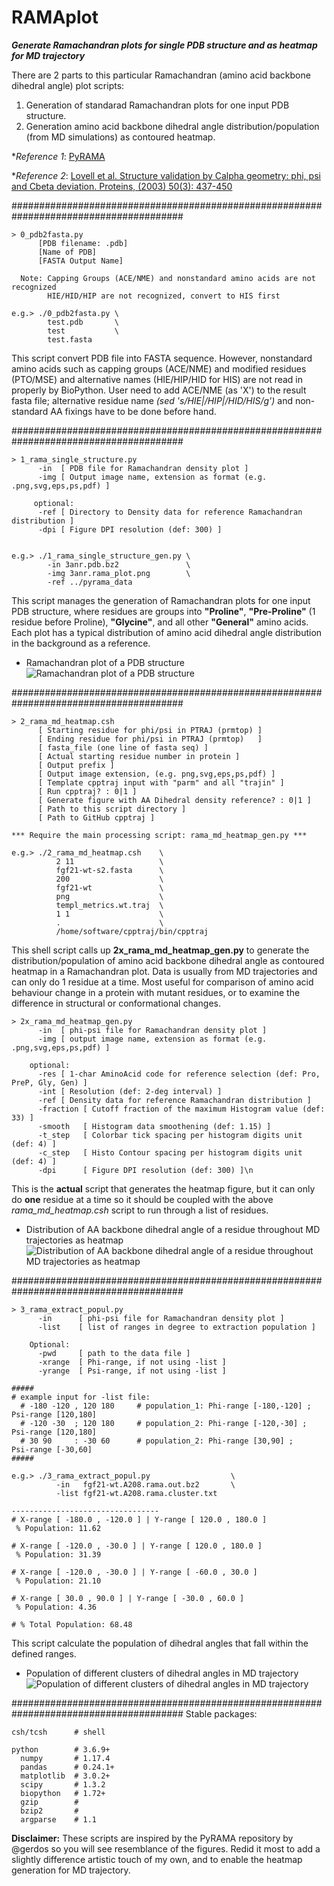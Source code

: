 # RAMAplot
_**Generate Ramachandran plots for single PDB structure and as heatmap for MD trajectory**_

There are 2 parts to this particular Ramachandran (amino acid backbone dihedral angle) plot scripts:
1) Generation of standarad Ramachandran plots for one input PDB structure.
2) Generation amino acid backbone dihedral angle distribution/population (from MD simulations) as contoured heatmap.

*_Reference 1_: [PyRAMA](https://github.com/gerdos/PyRAMA)

*_Reference 2_: [Lovell et al. Structure validation by Calpha geometry: phi, psi and Cbeta deviation. Proteins, (2003) 50(3): 437-450](https://doi.org/10.1002/prot.10286)

#######################################################################################
```
> 0_pdb2fasta.py
      [PDB filename: .pdb]
      [Name of PDB]
      [FASTA Output Name]

  Note: Capping Groups (ACE/NME) and nonstandard amino acids are not recognized
        HIE/HID/HIP are not recognized, convert to HIS first

e.g.> ./0_pdb2fasta.py \
        test.pdb       \
        test           \
        test.fasta
```

This script convert PDB file into FASTA sequence. However, nonstandard amino acids such as capping groups (ACE/NME) and modified residues (PTO/MSE) and alternative names (HIE/HIP/HID for HIS) are not read in properly by BioPython. User need to add ACE/NME (as 'X') to the result fasta file; alternative residue name _(sed 's/HIE|/HIP|/HID/HIS/g')_ and non-standard AA fixings have to be done before hand.

#######################################################################################
```
> 1_rama_single_structure.py
      -in  [ PDB file for Ramachandran density plot ]
      -img [ Output image name, extension as format (e.g. .png,svg,eps,ps,pdf) ]

     optional:
      -ref [ Directory to Density data for reference Ramachandran distribution ]
      -dpi [ Figure DPI resolution (def: 300) ]


e.g.> ./1_rama_single_structure_gen.py \
        -in 3anr.pdb.bz2               \
        -img 3anr.rama_plot.png        \
        -ref ../pyrama_data
```

This script manages the generation of Ramachandran plots for one input PDB structure, where residues are groups into **"Proline"**, **"Pre-Proline"** (1 residue before Proline), **"Glycine"**, and all other **"General"** amino acids. Each plot has a typical distribution of amino acid dihedral angle distribution in the background as a reference.

- Ramachandran plot of a PDB structure
![Ramachandran plot of a PDB structure](https://github.com/mungpeter/RAMAplot/blob/master/Examples/1_single_struct/3anr.rama_plot.png)

#######################################################################################

```
> 2_rama_md_heatmap.csh
      [ Starting residue for phi/psi in PTRAJ (prmtop) ]
      [ Ending residue for phi/psi in PTRAJ (prmtop)   ]
      [ fasta_file (one line of fasta seq) ]
      [ Actual starting residue number in protein ]
      [ Output prefix ]
      [ Output image extension, (e.g. png,svg,eps,ps,pdf) ]
      [ Template cpptraj input with "parm" and all "trajin" ]
      [ Run cpptraj? : 0|1 ]
      [ Generate figure with AA Dihedral density reference? : 0|1 ]
      [ Path to this script directory ]
      [ Path to GitHub cpptraj ]

*** Require the main processing script: rama_md_heatmap_gen.py ***

e.g.> ./2_rama_md_heatmap.csh    \
          2 11                   \
          fgf21-wt-s2.fasta      \
          200                    \
          fgf21-wt               \
          png                    \
          templ_metrics.wt.traj  \
          1 1                    \
          .                      \
          /home/software/cpptraj/bin/cpptraj
```
This shell script calls up **2x_rama_md_heatmap_gen.py** to generate the distribution/population of amino acid backbone dihedral angle as contoured heatmap in a Ramachandran plot. Data is usually from MD trajectories and can only do 1 residue at a time. Most useful for comparison of amino acid behaviour change in a protein with mutant residues, or to examine the difference in structural or conformational changes.

```
> 2x_rama_md_heatmap_gen.py
      -in  [ phi-psi file for Ramachandran density plot ]
      -img [ output image name, extension as format (e.g. .png,svg,eps,ps,pdf) ]
      
    optional:
      -res [ 1-char AminoAcid code for reference selection (def: Pro, PreP, Gly, Gen) ]
      -int [ Resolution (def: 2-deg interval) ]
      -ref [ Density data for reference Ramachandran distribution ]
      -fraction [ Cutoff fraction of the maximum Histogram value (def: 33) ]
      -smooth   [ Histogram data smoothening (def: 1.15) ]
      -t_step   [ Colorbar tick spacing per histogram digits unit (def: 4) ]
      -c_step   [ Histo Contour spacing per histogram digits unit (def: 4) ]
      -dpi      [ Figure DPI resolution (def: 300) ]\n
```
This is the **actual** script that generates the heatmap figure, but it can only do **one** residue at a time so it should be coupled with the above _rama_md_heatmap.csh_ script to run through a list of residues.

- Distribution of AA backbone dihedral angle of a residue throughout MD trajectories as heatmap
![Distribution of AA backbone dihedral angle of a residue throughout MD trajectories as heatmap](https://github.com/mungpeter/RAMAplot/blob/master/Examples/2_md_heatmap/fgf21-wt.P205.rama_histo.png)

#######################################################################################
```
> 3_rama_extract_popul.py
      -in      [ phi-psi file for Ramachandran density plot ]
      -list    [ list of ranges in degree to extraction population ]
      
    Optional:
      -pwd     [ path to the data file ]
      -xrange  [ Phi-range, if not using -list ]
      -yrange  [ Psi-range, if not using -list ]

#####
# example input for -list file: 
  # -180 -120 , 120 180     # population_1: Phi-range [-180,-120] ; Psi-range [120,180]
  # -120 -30  ; 120 180     # population_2: Phi-range [-120,-30] ;  Psi-range [120,180]
  # 30 90     : -30 60      # population_2: Phi-range [30,90] ;     Psi-range [-30,60]
#####  

e.g.> ./3_rama_extract_popul.py                  \
          -in   fgf21-wt.A208.rama.out.bz2       \
          -list fgf21-wt.A208.rama.cluster.txt
          
---------------------------------
# X-range [ -180.0 , -120.0 ] | Y-range [ 120.0 , 180.0 ]
 % Population: 11.62

# X-range [ -120.0 , -30.0 ] | Y-range [ 120.0 , 180.0 ]
 % Population: 31.39

# X-range [ -120.0 , -30.0 ] | Y-range [ -60.0 , 30.0 ]
 % Population: 21.10

# X-range [ 30.0 , 90.0 ] | Y-range [ -30.0 , 60.0 ]
 % Population: 4.36

# % Total Population: 68.48

```
This script calculate the population of dihedral angles that fall within the defined ranges. 

- Population of different clusters of dihedral angles in MD trajectory
![Population of different clusters of dihedral angles in MD trajectory](https://github.com/mungpeter/RAMAplot/blob/master/Examples/3_extract_popul/fgf21-wt.A208.rama_histo.popul.png)


#######################################################################################
Stable packages:
```
csh/tcsh      # shell

python        # 3.6.9+
  numpy       # 1.17.4
  pandas      # 0.24.1+
  matplotlib  # 3.0.2+
  scipy       # 1.3.2
  biopython   # 1.72+
  gzip        #
  bzip2       #
  argparse    # 1.1
```

**Disclaimer:** These scripts are inspired by the PyRAMA repository by @gerdos so you will see resemblance of the figures. Redid it most to add a slightly difference artistic touch of my own, and to enable the heatmap generation for MD trajectory.
